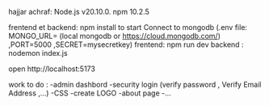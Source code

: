 hajjar achraf:
Node.js v20.10.0.
npm 10.2.5

frentend et backend: npm install
to start
Connect to mongodb (.env file: MONGO_URL= (local mongodb or https://cloud.mongodb.com/) ,PORT=5000 ,SECRET=mysecretkey)
frentend: npm run dev
backend : nodemon index.js

open http://localhost:5173

work to do :
-admin dashbord
-security login (verify password , Verify Email Address ,...)
-CSS
-create LOGO
-about page
-...